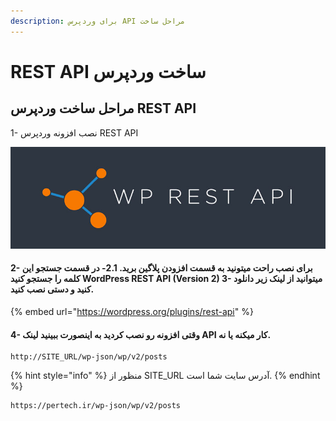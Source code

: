 ```yaml
---
description: برای وردپرس API مراحل ساخت
---
```


# REST API ساخت وردپرس

## مراحل ساخت وردپرس REST API

1- نصب افزونه وردپرس REST API 

![WordPress REST API \(Version 2\)](.gitbook/assets/banner-772x250.jpg)

#### 2- برای نصب راحت میتونید به قسمت افزودن پلاگین برید.     2.1- در قسمت جستجو این کلمه را جستجو کنید WordPress REST API \(Version 2\) 3- میتوانید از لینک زیر دانلود کنید و دستی نصب کنید.

{% embed url="https://wordpress.org/plugins/rest-api" %}

#### 4- وقتی افزونه رو نصب کردید به اینصورت ببینید لینک API کار میکنه یا نه.

```text
http://SITE_URL/wp-json/wp/v2/posts 
```

{% hint style="info" %}
منظور از SITE\_URL آدرس سایت شما است.
{% endhint %}

```markup
https://pertech.ir/wp-json/wp/v2/posts 
```



